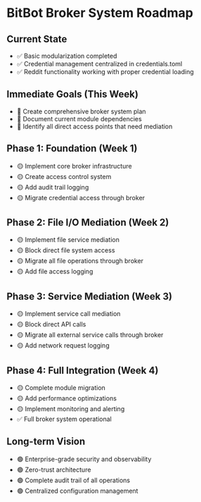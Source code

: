 # BitBot Broker System Roadmap

## Current State
- ✅ Basic modularization completed
- ✅ Credential management centralized in credentials.toml
- ✅ Reddit functionality working with proper credential loading

## Immediate Goals (This Week)
- 🔄 Create comprehensive broker system plan
- 🔄 Document current module dependencies
- 🔄 Identify all direct access points that need mediation

## Phase 1: Foundation (Week 1)
- 🟡 Implement core broker infrastructure
- 🟡 Create access control system
- 🟡 Add audit trail logging
- 🟡 Migrate credential access through broker

## Phase 2: File I/O Mediation (Week 2)  
- 🟡 Implement file service mediation
- 🟡 Block direct file system access
- 🟡 Migrate all file operations through broker
- 🟡 Add file access logging

## Phase 3: Service Mediation (Week 3)
- 🟡 Implement service call mediation
- 🟡 Block direct API calls
- 🟡 Migrate all external service calls through broker
- 🟡 Add network request logging

## Phase 4: Full Integration (Week 4)
- 🟡 Complete module migration
- 🟡 Add performance optimizations
- 🟡 Implement monitoring and alerting
- ✅ Full broker system operational

## Long-term Vision
- 🟢 Enterprise-grade security and observability
- 🟢 Zero-trust architecture
- 🟢 Complete audit trail of all operations
- 🟢 Centralized configuration management